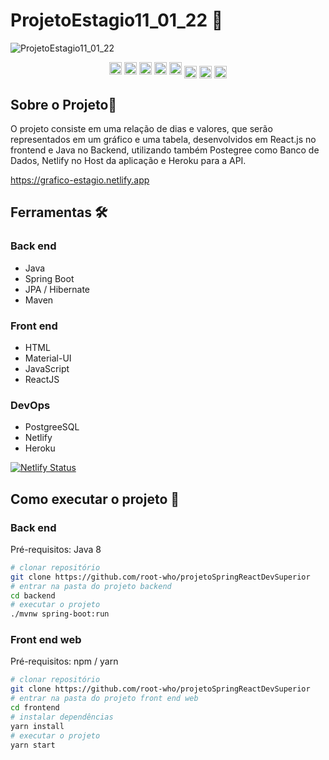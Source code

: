 # ProjetoEstagio11_01_22 📑

![ProjetoEstagio11_01_22 ](https://github.com/root-who/ProjetoEstagio11_01_22/blob/main/ScreenshoDoProjeto.png)

<p align="center">
<img height="20" alt="JAVA" src="https://img.shields.io/badge/-Java-007396?style=flat-square&logo=java"/>
<img height="20" alt="SPRINGBOOT" src="https://img.shields.io/badge/-Spring-6DB33F?style=flat-square&logo=spring&logoColor=white"/>
<img height="20" alt="JavaScript" src="https://img.shields.io/badge/JavaScript%20-%23F7DF1E.svg?logo=javascript&logoColor=black"/>
<img height="20" alt="REACT" src="https://img.shields.io/badge/-React%20-%2320232a.svg?&style=flat-square&logo=react&logoColor=%2361DAFB"/>
<img height="20" alt="Material-UI" src="https://img.shields.io/badge/Material--UI-0081CB?style=flat-square&logo=material-ui&logoColor=white"/>
<img height="20" align="center" alt="POSTGRES" src="https://img.shields.io/badge/-Postgresql-336791.svg?&style=flat-square&logo=postgresql&logoColor=white"/>
<img height="20" align="center" alt="NETLIFY" src="https://img.shields.io/badge/Netlify-00C7B7?style=for-the-badge&logo=netlify&logoColor=white"/>
<img height=20" align="center" alt="HEROKU" src="https://img.shields.io/badge/Heroku-430098?style=for-the-badge&logo=heroku&logoColor=white"/>
</p>

## Sobre o Projeto📖

O projeto consiste em uma relação de dias e valores, que serão representados em um gráfico e uma tabela, desenvolvidos em React.js no frontend e Java no Backend, utilizando também Postegree como Banco de Dados, Netlify no Host da aplicação e Heroku para a API.

https://grafico-estagio.netlify.app

## Ferramentas 🛠

### Back end

- Java
- Spring Boot
- JPA / Hibernate
- Maven

### Front end

 - HTML 
 - Material-UI
 - JavaScript
 - ReactJS

### DevOps

 - PostgreeSQL
 - Netlify
 - Heroku

[![Netlify Status](https://api.netlify.com/api/v1/badges/9cd0f227-79a3-4f3f-b55c-d1b5a482a358/deploy-status)](https://app.netlify.com/sites/reverent-poitras-9264a9/deploys)

## Como executar o projeto :rocket:

### Back end
Pré-requisitos: Java 8

```bash
# clonar repositório
git clone https://github.com/root-who/projetoSpringReactDevSuperior
# entrar na pasta do projeto backend
cd backend
# executar o projeto
./mvnw spring-boot:run
```

### Front end web
Pré-requisitos: npm / yarn

```bash
# clonar repositório
git clone https://github.com/root-who/projetoSpringReactDevSuperior
# entrar na pasta do projeto front end web
cd frontend
# instalar dependências
yarn install
# executar o projeto
yarn start
```